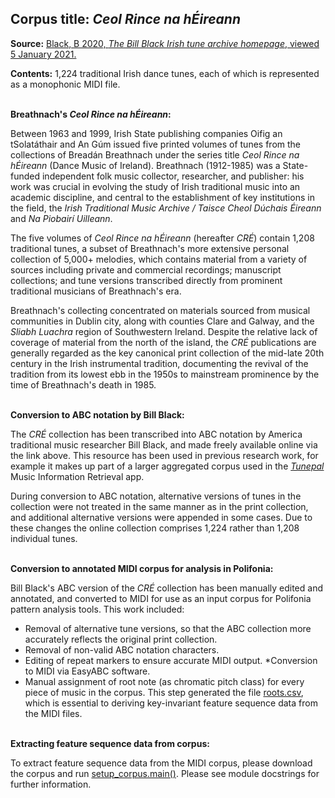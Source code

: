 ## Corpus title: _Ceol Rince na hÉireann_

**Source:** [Black, B 2020, _The Bill Black Irish tune archive homepage_, viewed 5 January 2021.][1]

**Contents:** 1,224 traditional Irish dance tunes, each of which is represented as a monophonic MIDI file.<br><br>

**Breathnach's _Ceol Rince na hÉireann_:** 

Between 1963 and 1999, Irish State publishing companies Oifig an tSolatáthair and An Gúm issued five printed volumes of tunes from the collections of Breadán Breathnach under the series title _Ceol Rince na hÉireann_ (Dance Music of Ireland). Breathnach (1912-1985) was a State-funded independent folk music collector, researcher, and publisher: his work was crucial in evolving the study of Irish traditional music into an academic discipline, and central to the establishment  of key institutions in the field, the _Irish Traditional Music Archive / Taisce Cheol Dúchais Éireann_ and _Na Piobairí Uilleann_.

The five volumes of _Ceol Rince na hÉireann_ (hereafter _CRÉ_) contain 1,208 traditional tunes, a subset of Breathnach's more extensive personal collection of 5,000+ melodies, which contains material from a variety of sources including private and commercial recordings; manuscript collections; and tune versions transcribed directly from prominent traditional musicians of Breathnach's era.

Breathnach's collecting concentrated on materials sourced from musical communities in Dublin city, along with counties Clare and Galway, and the _Sliabh Luachra_ region of Southwestern Ireland. Despite the relative lack of coverage of material from the north of the island, the _CRÉ_ publications are generally regarded as the key canonical print collection of the mid-late 20th century in the Irish instrumental tradition, documenting the revival of the tradition from its lowest ebb in the 1950s to mainstream prominence by the time of Breathnach's death in 1985.<br><br>

**Conversion to ABC notation by Bill Black:** 

The _CRÉ_ collection has been transcribed into ABC notation by America traditional music researcher Bill Black, and made freely available online via the link above. This resource has been used in previous research work, for example it makes up part of a larger aggregated corpus used in the [_Tunepal_][2] Music Information Retrieval app.

During conversion to ABC notation, alternative versions of tunes in the collection were not treated in the same manner as in the print collection, and additional alternative versions were appended in some cases. Due to these changes the online collection comprises 1,224 rather than 1,208 individual tunes.<br><br>


**Conversion to annotated MIDI corpus for analysis in Polifonia:**

Bill Black's ABC version of the _CRÉ_ collection has been manually edited and annotated, and converted to MIDI for use as an input corpus for Polifonia pattern analysis tools. This work included:
* Removal of alternative tune versions, so that the ABC collection more accurately reflects the original print collection.
* Removal of non-valid ABC notation characters.
* Editing of repeat markers to ensure accurate MIDI output.
*Conversion to MIDI via EasyABC software.
* Manual assignment of root note (as chromatic pitch class) for every piece of music in the corpus. This step generated the file [roots.csv][3], which is essential to deriving key-invariant feature sequence data from the MIDI files.<br><br>

**Extracting feature sequence data from corpus:**

To extract feature sequence data from the MIDI corpus, please download the corpus and run [setup_corpus.main()][4]. Please see module docstrings for further information.

[1]: http://www.capeirish.com/webabc
[2]: https://tunepal.org/index.html
[3]: https://github.com/danDiamo/music_pattern_analysis/blob/master/corpus/roots.csv
[4]: https://github.com/danDiamo/music_pattern_analysis/blob/master/setup_corpus/setup_corpus.py



